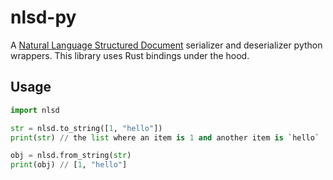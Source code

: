 # nlsd-py

A [Natural Language Structured Document](https://github.com/RiddleAndCode/nlsd/tree/master/nlsd) serializer and deserializer python wrappers. This library uses Rust bindings under the hood.

## Usage

```python
import nlsd

str = nlsd.to_string([1, "hello"])
print(str) // the list where an item is 1 and another item is `hello`

obj = nlsd.from_string(str)
print(obj) // [1, "hello"]
```
